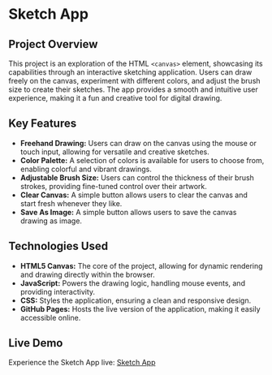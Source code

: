# Sketch App

## Project Overview
This project is an exploration of the HTML `<canvas>` element, showcasing its capabilities through an interactive sketching application. Users can draw freely on the canvas, experiment with different colors, and adjust the brush size to create their sketches. The app provides a smooth and intuitive user experience, making it a fun and creative tool for digital drawing.

## Key Features
- **Freehand Drawing:** Users can draw on the canvas using the mouse or touch input, allowing for versatile and creative sketches.
- **Color Palette:** A selection of colors is available for users to choose from, enabling colorful and vibrant drawings.
- **Adjustable Brush Size:** Users can control the thickness of their brush strokes, providing fine-tuned control over their artwork.
- **Clear Canvas:** A simple button allows users to clear the canvas and start fresh whenever they like.
- **Save As Image:** A simple button allows users to save the canvas drawing as image.

## Technologies Used
- **HTML5 Canvas:** The core of the project, allowing for dynamic rendering and drawing directly within the browser.
- **JavaScript:** Powers the drawing logic, handling mouse events, and providing interactivity.
- **CSS:** Styles the application, ensuring a clean and responsive design.
- **GitHub Pages:** Hosts the live version of the application, making it easily accessible online.

## Live Demo
Experience the Sketch App live: [Sketch App](https://bhagyadeep0.github.io/sketch-app/)
